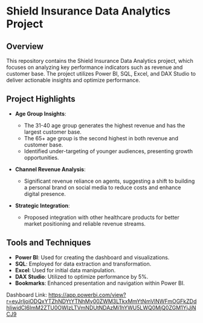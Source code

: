 # Shield Insurance Data Analytics Project

## Overview
This repository contains the Shield Insurance Data Analytics project, which focuses on analyzing key performance indicators such as revenue and customer base. The project utilizes Power BI, SQL, Excel, and DAX Studio to deliver actionable insights and optimize performance.

## Project Highlights
- **Age Group Insights**:
  - The 31-40 age group generates the highest revenue and has the largest customer base.
  - The 65+ age group is the second highest in both revenue and customer base.
  - Identified under-targeting of younger audiences, presenting growth opportunities.
  
- **Channel Revenue Analysis**:
  - Significant revenue reliance on agents, suggesting a shift to building a personal brand on social media to reduce costs and enhance digital presence.
  
- **Strategic Integration**:
  - Proposed integration with other healthcare products for better market positioning and reliable revenue streams.

## Tools and Techniques
- **Power BI**: Used for creating the dashboard and visualizations.
- **SQL**: Employed for data extraction and transformation.
- **Excel**: Used for initial data manipulation.
- **DAX Studio**: Utilized to optimize performance by 5%.
- **Bookmarks**: Enhanced presentation and navigation within Power BI.

Dashboard Link: https://app.powerbi.com/view?r=eyJrIjoiODQxYTZhNDYtYTNhMy00ZWM3LTkxMmYtNmVlNWFmOGFkZDdhIiwidCI6ImM2ZTU0OWIzLTVmNDUtNDAzMi1hYWU5LWQ0MjQ0ZGM1YjJjNCJ9
